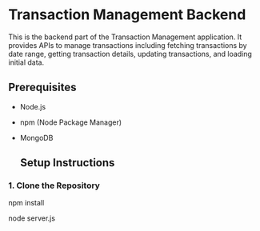 # Transaction Management Backend

This is the backend part of the Transaction Management application. It provides APIs to manage transactions including fetching transactions by date range, getting transaction details, updating transactions, and loading initial data.

## Prerequisites


- Node.js
- npm (Node Package Manager)
- MongoDB

  ## Setup Instructions


### 1. Clone the Repository

npm install

node server.js
